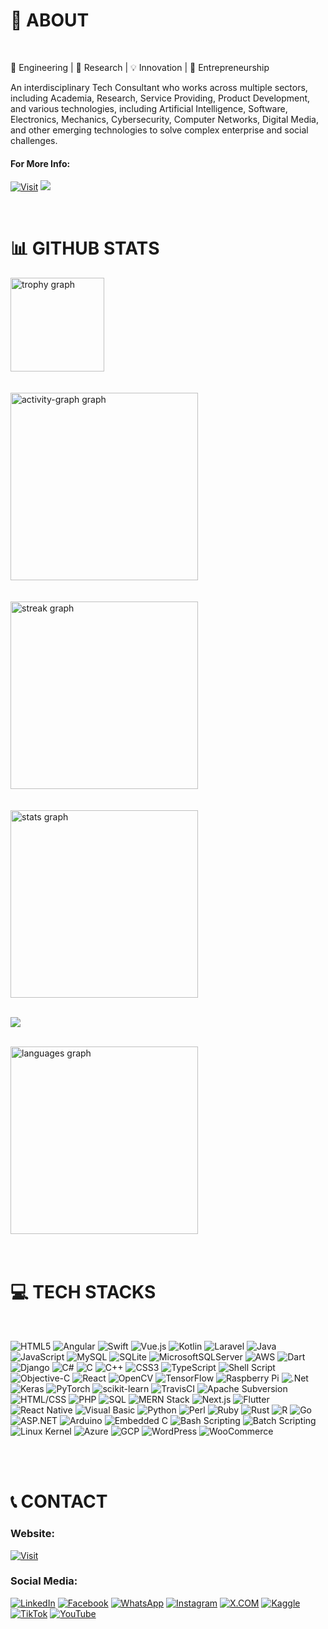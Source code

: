 # 📘 ABOUT

<br>

🔧 Engineering | 🧪 Research | 💡 Innovation | 🚀 Entrepreneurship

An interdisciplinary Tech Consultant who works across multiple sectors, including Academia, Research, Service Providing, Product Development, and various technologies, including Artificial Intelligence, Software, Electronics, Mechanics, Cybersecurity, Computer Networks, Digital Media, and other emerging technologies to solve complex enterprise and social challenges.

#### For More Info:

[![Visit](https://img.shields.io/badge/Visit%3A%20www.gunarakulan.info-%23E01E5A?style=flat&logo=realm&logoColor=white)](http://www.gunarakulan.info)    [![](https://visitcount.itsvg.in/api?id=gunarakulangunaretnam&icon=0&color=6)](https://visitcount.itsvg.in)

<br>

# 📊 GITHUB STATS

<div align="left">
  <img src="https://github-profile-trophy.vercel.app?username=gunarakulangunaretnam&theme=onedark&column=-1&row=1&margin-w=8&margin-h=8&no-bg=false&no-frame=false&order=4" height="150" alt="trophy graph"  />
</div>

<br>
<br>

<div align="left">
  <img src="https://github-readme-activity-graph.vercel.app/graph?username=gunarakulangunaretnam&radius=16&theme=redical&area=true&order=5" height="300" alt="activity-graph graph"  />
</div>

<br>
<br>

<div align="left">
  <img src="https://streak-stats.demolab.com?user=gunarakulangunaretnam&locale=en&mode=daily&theme=radical&hide_border=false&border_radius=5&order=3" height="300" alt="streak graph"  />
</div>

<br>
<br>


<div align="left">
  <img src="https://github-readme-stats.vercel.app/api?username=gunarakulangunaretnam&hide_title=false&hide_rank=false&show_icons=true&include_all_commits=true&count_private=true&disable_animations=false&theme=radical&locale=en&hide_border=false&order=1" height="300" alt="stats graph"  />
</div>


<br>

![](https://github-contributor-stats.vercel.app/api?username=gunarakulangunaretnam&limit=5&theme=dark&combine_all_yearly_contributions=true)

<br>



<div align="left">
  <img src="https://github-readme-stats.vercel.app/api/top-langs?username=gunarakulangunaretnam&locale=en&hide_title=false&layout=compact&card_width=320&langs_count=10&theme=radical&hide_border=false&order=2" height="300" alt="languages graph"  />
</div>

<br>
<br>

# 💻 TECH STACKS

<br>

![HTML5](https://img.shields.io/badge/html5-%23E34F26.svg?style=for-the-badge&logo=html5&logoColor=white)
![Angular](https://img.shields.io/badge/angular-%23DD0031.svg?style=for-the-badge&logo=angular&logoColor=white)
![Swift](https://img.shields.io/badge/swift-F54A2A?style=for-the-badge&logo=swift&logoColor=white)
![Vue.js](https://img.shields.io/badge/vue.js-%2335495e.svg?style=for-the-badge&logo=vuedotjs&logoColor=%234FC08D)
![Kotlin](https://img.shields.io/badge/kotlin-%237F52FF.svg?style=for-the-badge&logo=kotlin&logoColor=white)
![Laravel](https://img.shields.io/badge/laravel-%23FF2D20.svg?style=for-the-badge&logo=laravel&logoColor=white)
![Java](https://img.shields.io/badge/java-%23ED8B00.svg?style=for-the-badge&logo=openjdk&logoColor=white)
![JavaScript](https://img.shields.io/badge/javascript-%23323330.svg?style=for-the-badge&logo=javascript&logoColor=%23F7DF1E)
![MySQL](https://img.shields.io/badge/mysql-4479A1.svg?style=for-the-badge&logo=mysql&logoColor=white)
![SQLite](https://img.shields.io/badge/sqlite-%2307405e.svg?style=for-the-badge&logo=sqlite&logoColor=white)
![MicrosoftSQLServer](https://img.shields.io/badge/Microsoft%20SQL%20Server-CC2927?style=for-the-badge&logo=microsoft%20sql%20server&logoColor=white)
![AWS](https://img.shields.io/badge/AWS-%23FF9900.svg?style=for-the-badge&logo=amazon-aws&logoColor=white)
![Dart](https://img.shields.io/badge/dart-%230175C2.svg?style=for-the-badge&logo=dart&logoColor=white)
![Django](https://img.shields.io/badge/django-%23092E20.svg?style=for-the-badge&logo=django&logoColor=white)
![C#](https://img.shields.io/badge/c%23-%23239120.svg?style=for-the-badge&logo=csharp&logoColor=white)
![C](https://img.shields.io/badge/c-%2300599C.svg?style=for-the-badge&logo=c&logoColor=white)
![C++](https://img.shields.io/badge/c++-%2300599C.svg?style=for-the-badge&logo=c%2B%2B&logoColor=white)
![CSS3](https://img.shields.io/badge/css3-%231572B6.svg?style=for-the-badge&logo=css3&logoColor=white)
![TypeScript](https://img.shields.io/badge/typescript-%23007ACC.svg?style=for-the-badge&logo=typescript&logoColor=white)
![Shell Script](https://img.shields.io/badge/shell_script-%23121011.svg?style=for-the-badge&logo=gnu-bash&logoColor=white)
![Objective-C](https://img.shields.io/badge/OBJECTIVE--C-%233A95E3.svg?style=for-the-badge&logo=apple&logoColor=white)
![React](https://img.shields.io/badge/react-%2320232a.svg?style=for-the-badge&logo=react&logoColor=%2361DAFB)
![OpenCV](https://img.shields.io/badge/opencv-%23white.svg?style=for-the-badge&logo=opencv&logoColor=white)
![TensorFlow](https://img.shields.io/badge/TensorFlow-%23FF6F00.svg?style=for-the-badge&logo=TensorFlow&logoColor=white)
![Raspberry Pi](https://img.shields.io/badge/-RaspberryPi-C51A4A?style=for-the-badge&logo=Raspberry-Pi)
![.Net](https://img.shields.io/badge/.NET-5C2D91?style=for-the-badge&logo=.net&logoColor=white)
![Keras](https://img.shields.io/badge/Keras-%23D00000.svg?style=for-the-badge&logo=Keras&logoColor=white)
![PyTorch](https://img.shields.io/badge/PyTorch-%23EE4C2C.svg?style=for-the-badge&logo=PyTorch&logoColor=white)
![scikit-learn](https://img.shields.io/badge/scikit--learn-%23F7931E.svg?style=for-the-badge&logo=scikit-learn&logoColor=white)
![TravisCI](https://img.shields.io/badge/travis%20ci-%232B2F33.svg?style=for-the-badge&logo=travis&logoColor=white)
![Apache Subversion](https://img.shields.io/badge/subversion-%23809CC9.svg?style=for-the-badge&logo=subversion&logoColor=white)
![HTML/CSS](https://img.shields.io/badge/HTML%2FCSS-E34F26?style=for-the-badge&logo=html5&logoColor=white)
![PHP](https://img.shields.io/badge/PHP-777BB4?style=for-the-badge&logo=php&logoColor=white)
![SQL](https://img.shields.io/badge/SQL-4479A1?style=for-the-badge&logo=sqlite&logoColor=white)
![MERN Stack](https://img.shields.io/badge/MERN-3C873A?style=for-the-badge&logo=mongodb&logoColor=white)
![Next.js](https://img.shields.io/badge/Next.js-000000?style=for-the-badge&logo=nextdotjs&logoColor=white)
![Flutter](https://img.shields.io/badge/Flutter-02569B?style=for-the-badge&logo=flutter&logoColor=white)
![React Native](https://img.shields.io/badge/React_Native-20232A?style=for-the-badge&logo=react&logoColor=61DAFB)
![Visual Basic](https://img.shields.io/badge/Visual_Basic-5C2D91?style=for-the-badge&logo=visualstudio&logoColor=white)
![Python](https://img.shields.io/badge/Python-3776AB?style=for-the-badge&logo=python&logoColor=white)
![Perl](https://img.shields.io/badge/Perl-39457E?style=for-the-badge&logo=perl&logoColor=white)
![Ruby](https://img.shields.io/badge/Ruby-CC342D?style=for-the-badge&logo=ruby&logoColor=white)
![Rust](https://img.shields.io/badge/Rust-000000?style=for-the-badge&logo=rust&logoColor=white)
![R](https://img.shields.io/badge/R-276DC3?style=for-the-badge&logo=r&logoColor=white)
![Go](https://img.shields.io/badge/Go-00ADD8?style=for-the-badge&logo=go&logoColor=white)
![ASP.NET](https://img.shields.io/badge/ASP.NET-512BD4?style=for-the-badge&logo=dotnet&logoColor=white)
![Arduino](https://img.shields.io/badge/Arduino-00979D?style=for-the-badge&logo=arduino&logoColor=white)
![Embedded C](https://img.shields.io/badge/Embedded_C-00599C?style=for-the-badge&logo=c&logoColor=white)
![Bash Scripting](https://img.shields.io/badge/Bash_Scripting-4EAA25?style=for-the-badge&logo=gnu-bash&logoColor=white)
![Batch Scripting](https://img.shields.io/badge/Batch_Scripting-4B0082?style=for-the-badge&logo=windows&logoColor=white)
![Linux Kernel](https://img.shields.io/badge/Linux_Kernel-FCC624?style=for-the-badge&logo=linux&logoColor=black)
![Azure](https://img.shields.io/badge/Azure-0078D4?style=for-the-badge&logo=microsoft-azure&logoColor=white)
![GCP](https://img.shields.io/badge/GCP-4285F4?style=for-the-badge&logo=google-cloud&logoColor=white)
![WordPress](https://img.shields.io/badge/WordPress-21759B?style=for-the-badge&logo=wordpress&logoColor=white)
![WooCommerce](https://img.shields.io/badge/WooCommerce-96588A?style=for-the-badge&logo=woocommerce&logoColor=white)

<br>
<br>

# 📞 CONTACT

### Website: 

[![Visit](https://img.shields.io/badge/Visit%3A%20www.gunarakulan.info-%23E01E5A?style=flat&logo=realm&logoColor=white)](http://www.gunarakulan.info)

### Social Media:

[![LinkedIn](https://img.shields.io/badge/-LinkedIn-0A66C2?style=for-the-badge&logo=linkedin&logoColor=white)](https://www.linkedin.com/in/gunarakulangunaretnam)
[![Facebook](https://img.shields.io/badge/-Facebook-196dcc?style=for-the-badge&logo=facebook&logoColor=white)](https://www.facebook.com/gunarakulangunaretnam)
[![WhatsApp](https://img.shields.io/badge/-WhatsApp-07a647?style=for-the-badge&logo=whatsapp&logoColor=white)](https://wa.me/94740001141?text=WhatsApp%3A%20%2B9740001141)
[![Instagram](https://img.shields.io/badge/-Instagram-bd3651?style=for-the-badge&logo=instagram&logoColor=white)](https://www.instagram.com/gunarakulangunaretnam)
[![X.COM](https://img.shields.io/badge/-X.COM-0066ff?style=for-the-badge&logo=x&logoColor=white)](https://x.com/gunarakulangr)
[![Kaggle](https://img.shields.io/badge/-Kaggle-3295bd?style=for-the-badge&logo=kaggle&logoColor=white)](https://www.kaggle.com/gunarakulangr)
[![TikTok](https://img.shields.io/badge/-TikTok-579ea3?style=for-the-badge&logo=tiktok&logoColor=white)](https://www.tiktok.com/@gunarakulangunaretnam)
[![YouTube](https://img.shields.io/badge/-YouTube-a82121?style=for-the-badge&logo=youtube&logoColor=white)](https://www.youtube.com/channel/UCjMOdgHFAjAdBKiqV8y2Tww)
